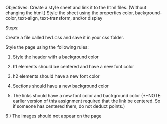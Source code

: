 Objectives:
Create a style sheet and link it to the html files.  (Without changing the html.)
Style the sheet using the properties color, background-color, text-align, text-transform, and/or display

Steps:

Create a file called hw1.css and save it in your css folder.

Style the page using the following rules:

1) Style the header with a background color

2) h1 elements should be centered and have a new font color

3) h2 elements should have a new font color

4) Sections should have a new background color

5) The links should  have a new font color and background color (**NOTE: earlier version of this assignment required that the link be centered.  So if someone has centered them, do not deduct points.)

6 ) The images should not appear on the page
